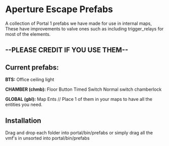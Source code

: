 # Aperture Escape Prefabs
A collection of Portal 1 prefabs we have made for use in internal maps,
These have improvements to valve ones such as including trigger_relays for most of the elements.

## --PLEASE CREDIT IF YOU USE THEM--


## Current prefabs:

**BTS:**
Office ceiling light

**CHAMBER (chmb):**
Floor Button
Timed Switch
Normal switch
chamberlock

**GLOBAL (gbl):**
Map Ents // Place 1 of them in your maps to have all the entities you need.

## Installation
Drag and drop each folder into portal/bin/prefabs or simply drag all the vmf's in unsorted into portal/bin/prefabs
